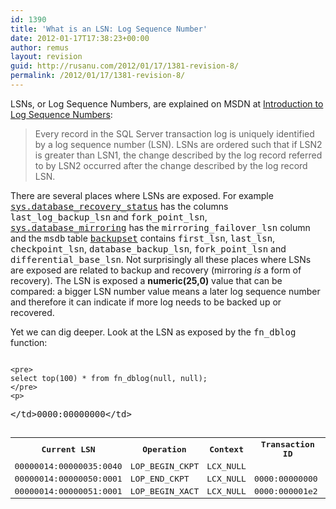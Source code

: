 ```yaml
---
id: 1390
title: 'What is an LSN: Log Sequence Number'
date: 2012-01-17T17:38:23+00:00
author: remus
layout: revision
guid: http://rusanu.com/2012/01/17/1381-revision-8/
permalink: /2012/01/17/1381-revision-8/
---
```

LSNs, or Log Sequence Numbers, are explained on MSDN at <a href="http://msdn.microsoft.com/en-us/library/ms190411.aspx" target="_blank">Introduction to Log Sequence Numbers</a>:

> Every record in the SQL Server transaction log is uniquely identified by a log sequence number (LSN). LSNs are ordered such that if LSN2 is greater than LSN1, the change described by the log record referred to by LSN2 occurred after the change described by the log record LSN.

There are several places where LSNs are exposed. For example <a href="http://msdn.microsoft.com/en-us/library/ms178575.aspx" target="_blank"><tt>sys.database_recovery_status</tt></a> has the columns <tt>last_log_backup_lsn</tt> and <tt>fork_point_lsn</tt>, <a href="http://msdn.microsoft.com/en-us/library/ms178655.aspx" target="_blank"><tt>sys.database_mirroring</tt></a> has the <tt>mirroring_failover_lsn</tt> column and the <tt>msdb</tt> table <a href="http://msdn.microsoft.com/en-us/library/ms186299.aspx" target="_blank"><tt>backupset</tt></a> contains <tt>first_lsn</tt>, <tt>last_lsn</tt>, <tt>checkpoint_lsn</tt>, <tt>database_backup_lsn</tt>, <tt>fork_point_lsn</tt> and <tt>differential_base_lsn</tt>. Not surprisingly all these places where LSNs are exposed are related to backup and recovery (mirroring _is_ a form of recovery). The LSN is exposed a **numeric(25,0)** value that can be compared: a bigger LSN number value means a later log sequence number and therefore it can indicate if more log needs to be backed up or recovered.

Yet we can dig deeper. Look at the LSN as exposed by the <tt>fn_dblog</tt> function:


<code class="prettyprint lang-sql">
&lt;pre>
select top(100) * from fn_dblog(null, null);
&lt;/pre>
&lt;p></code>

<pre><table class="sample">
  <tr>
    <th>
      Current LSN
    </th>
    
    <th>
      Operation
    </th>
    
    <th>
      Context
    </th>
    
    <th>
      Transaction ID
    </th>
  </tr>
  
  
  <tr>
    <td>
      00000014:00000035:0040
    </td>
    
    <td>
      LOP_BEGIN_CKPT
    </td>
    
    <td>
      LCX_NULL
    </td>&lt;/td>0000:00000000&lt;/td>
  </tr>
  
  
  <tr>
    <td>
      00000014:00000050:0001
    </td>
    
    <td>
      LOP_END_CKPT
    </td>
    
    <td>
      LCX_NULL
    </td>
    
    <td>
      0000:00000000
    </td>
  </tr>
  
  
  <tr>
    <td>
      00000014:00000051:0001
    </td>
    
    <td>
      LOP_BEGIN_XACT
    </td>
    
    <td>
      LCX_NULL
    </td>
    
    <td>
      0000:000001e2
    </td>
  </tr>
  
</table>
</pre>